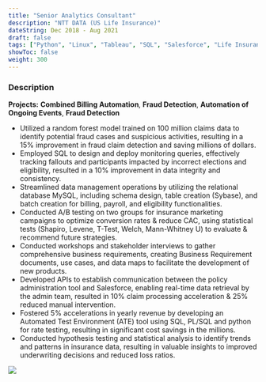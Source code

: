 ```yaml
---
title: "Senior Analytics Consultant"
description: "NTT DATA (US Life Insurance)"
dateString: Dec 2018 - Aug 2021
draft: false
tags: ["Python", "Linux", "Tableau", "SQL", "Salesforce", "Life Insurance", "Automation", "API"]
showToc: false
weight: 300
--- 
```


### Description

**Projects:** **Combined Billing Automation**, **Fraud Detection**, **Automation of Ongoing Events**, **Fraud Detection**

- Utilized a random forest model trained on 100 million claims data to identify potential fraud cases and suspicious activities, resulting in a 15% improvement in fraud claim detection and saving millions of dollars.
- Employed SQL to design and deploy monitoring queries, effectively tracking fallouts and participants impacted by incorrect elections and eligibility, resulted in a 10% improvement in data integrity and consistency.
-  Streamlined data management operations by utilizing the relational database MySQL, including schema design, table creation (Sybase), and batch creation for billing, payroll, and eligibility functionalities.
- Conducted A/B testing on two groups for insurance marketing campaigns to optimize conversion rates & reduce CAC, using statistical tests (Shapiro, Levene, T-Test, Welch, Mann-Whitney U) to evaluate & recommend future strategies.
- Conducted workshops and stakeholder interviews to gather comprehensive business requirements, creating Business Requirement documents, use cases, and data maps to facilitate the development of new products.
- Developed APIs to establish communication between the policy administration tool and Salesforce, enabling real-time data retrieval by the admin team, resulted in 10% claim processing acceleration & 25% reduced manual intervention.
- Fostered 5% accelerations in yearly revenue by developing an Automated Test Environment (ATE) tool using SQL, PL/SQL and python for rate testing, resulting in significant cost savings in the millions.
- Conducted hypothesis testing and statistical analysis to identify trends and patterns in insurance data, resulting in valuable insights to improved underwriting decisions and reduced loss ratios.

![](/experience/NTTDATA/NTT2.jpg#center)

